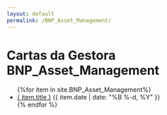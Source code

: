 ```yaml
---
layout: default
permalink: /BNP_Asset_Management/
---
```


<h1>Cartas da Gestora BNP_Asset_Management</h1>
<ul>
{%for item in site.BNP_Asset_Management%}
  <li>
    <a href="{ site.baseurl }{ item.url }">{ item.title }</a>
<span>{{ item.date | date: "%B %-d, %Y" }}</span>
  </li>
    {% endfor %}
</ul>

